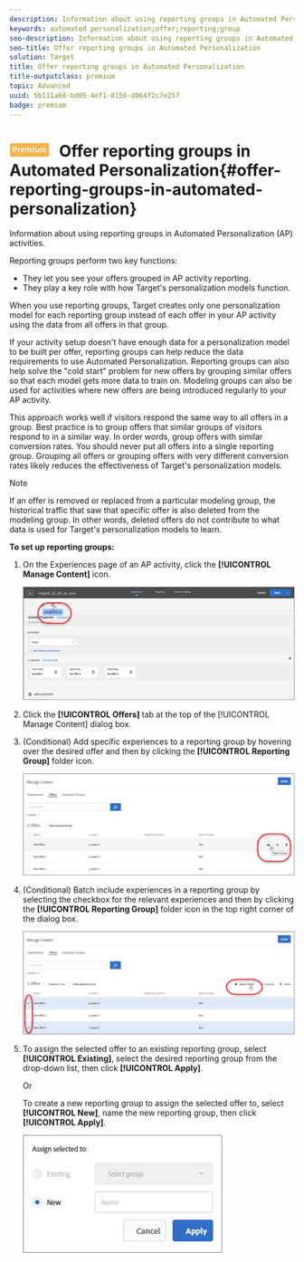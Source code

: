```yaml
---
description: Information about using reporting groups in Automated Personalization (AP) activities.
keywords: automated personalization;offer;reporting;group
seo-description: Information about using reporting groups in Automated Personalization (AP) activities.
seo-title: Offer reporting groups in Automated Personalization
solution: Target
title: Offer reporting groups in Automated Personalization
title-outputclass: premium
topic: Advanced
uuid: 5b111a68-bd05-4ef1-8156-d064f2c7e257
badge: premium
---
```


# ![PREMIUM](/help/assets/premium.png) Offer reporting groups in Automated Personalization{#offer-reporting-groups-in-automated-personalization}

Information about using reporting groups in Automated Personalization (AP) activities.

Reporting groups perform two key functions:

* They let you see your offers grouped in AP activity reporting. 
* They play a key role with how Target's personalization models function.

When you use reporting groups, Target creates only one personalization model for each reporting group instead of each offer in your AP activity using the data from all offers in that group.

If your activity setup doesn't have enough data for a personalization model to be built per offer, reporting groups can help reduce the data requirements to use Automated Personalization. Reporting groups can also help solve the "cold start" problem for new offers by grouping similar offers so that each model gets more data to train on. Modeling groups can also be used for activities where new offers are being introduced regularly to your AP activity.

This approach works well if visitors respond the same way to all offers in a group. Best practice is to group offers that similar groups of visitors respond to in a similar way. In order words, group offers with similar conversion rates. You should never put all offers into a single reporting group. Grouping all offers or grouping offers with very different conversion rates likely reduces the effectiveness of Target's personalization models.

>[!NOTE]
>
>If an offer is removed or replaced from a particular modeling group, the historical traffic that saw that specific offer is also deleted from the modeling group. In other words, deleted offers do not contribute to what data is used for Target's personalization models to learn.

**To set up reporting groups:**

1. On the Experiences page of an AP activity, click the **[!UICONTROL Manage Content]** icon.

   ![](assets/ap_manage_content.png)

1. Click the **[!UICONTROL Offers]** tab at the top of the [!UICONTROL Manage Content] dialog box. 
1. (Conditional) Add specific experiences to a reporting group by hovering over the desired offer and then by clicking the **[!UICONTROL Reporting Group]** folder icon.

   ![](assets/ap_manage_content_2.png)

1. (Conditional) Batch include experiences in a reporting group by selecting the checkbox for the relevant experiences and then by clicking the **[!UICONTROL Reporting Group]** folder icon in the top right corner of the dialog box.

   ![](assets/ap_reporting_groups.png)

1. To assign the selected offer to an existing reporting group, select **[!UICONTROL Existing]**, select the desired reporting group from the drop-down list, then click **[!UICONTROL Apply]**.

   Or

   To create a new reporting group to assign the selected offer to, select **[!UICONTROL New]**, name the new reporting group, then click **[!UICONTROL Apply]**.

   ![](assets/ap_manage_content_3.png)

